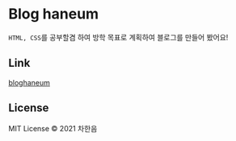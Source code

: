 # Blog haneum
`HTML, CSS`를 공부할겸 하여 방학 목표로 계획하여 블로그를 만들어 봤어요!

## Link
[bloghaneum](https://bloghaneum.netlify.app)

## License
MIT License &copy; 2021 차한음
